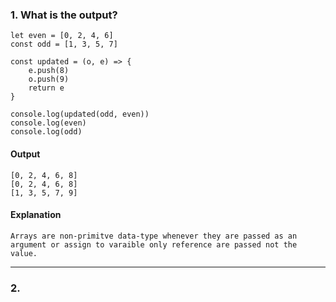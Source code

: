 ### 1. What is the output?
```
let even = [0, 2, 4, 6]
const odd = [1, 3, 5, 7]

const updated = (o, e) => {
	e.push(8)
	o.push(9) 
	return e
}

console.log(updated(odd, even))
console.log(even) 
console.log(odd)
```
#### Output
```
[0, 2, 4, 6, 8]
[0, 2, 4, 6, 8]
[1, 3, 5, 7, 9]
```
#### Explanation
`Arrays are non-primitve data-type whenever they are passed as an argument or assign to varaible only reference are passed not the value.`

----

### 2. 